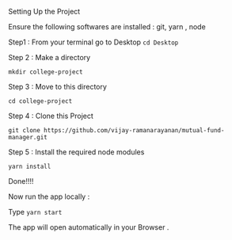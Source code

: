 Setting Up the Project 

Ensure the following softwares are installed  : git, yarn , node 

Step1 :  From your terminal go to Desktop 
`cd Desktop`

Step 2 : Make a directory

`mkdir college-project`

Step 3 : Move to this directory

`cd college-project`

Step 4 : Clone this Project

`git clone https://github.com/vijay-ramanarayanan/mutual-fund-manager.git`

Step 5 : Install the required node modules

`yarn install`


Done!!!!

Now run the app locally :

Type `yarn start`

The app will open automatically in your Browser .